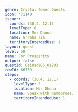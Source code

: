```yaml
---
genre: Crystal Tower Quests
icon: '71140'
issuer:
  coords: (30.4, 12.1)
  levelType: 8
  location: Mor Dhona
  name: G'raha Tia
  territoryIntendedUse: 1
layout: quest
level: 50
name: For Prosperity
output: false
questId: GaiUsd205_01203
rowId: 66739
steps:
  - coords: (30.4, 12.1)
    levelType: 8
    location: Mor Dhona
    name: Speak with Rammbroes.
    territoryIntendedUse: 1

---
```

